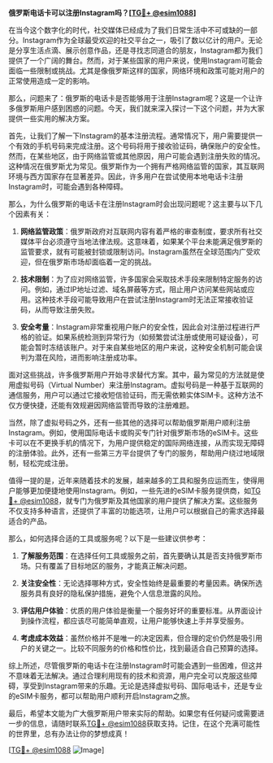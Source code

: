 **俄罗斯电话卡可以注册Instagram吗？[[TG💪+ @esim1088](https://t.me/s/esim1088)]**

在当今这个数字化的时代，社交媒体已经成为了我们日常生活中不可或缺的一部分。Instagram作为全球最受欢迎的社交平台之一，吸引了数以亿计的用户。无论是分享生活点滴、展示创意作品，还是寻找志同道合的朋友，Instagram都为我们提供了一个广阔的舞台。然而，对于某些国家的用户来说，使用Instagram可能会面临一些限制或挑战。尤其是像俄罗斯这样的国家，网络环境和政策可能对用户的正常使用造成一定的影响。

那么，问题来了：俄罗斯的电话卡是否能够用于注册Instagram呢？这是一个让许多俄罗斯用户感到困惑的问题。今天，我们就来深入探讨一下这个问题，并为大家提供一些实用的解决方案。

首先，让我们了解一下Instagram的基本注册流程。通常情况下，用户需要提供一个有效的手机号码来完成注册。这个号码将用于接收验证码，确保账户的安全性。然而，在某些地区，由于网络监管或其他原因，用户可能会遇到注册失败的情况。这种情况在俄罗斯尤为常见。俄罗斯作为一个拥有严格网络监管的国家，其互联网环境与西方国家存在显著差异。因此，许多用户在尝试使用本地电话卡注册Instagram时，可能会遇到各种障碍。

那么，为什么俄罗斯的电话卡在注册Instagram时会出现问题呢？这主要与以下几个因素有关：

1. **网络监管政策**：俄罗斯政府对互联网内容有着严格的审查制度，要求所有社交媒体平台必须遵守当地法律法规。这意味着，如果某个平台未能满足俄罗斯的监管要求，就有可能被封锁或限制访问。Instagram虽然在全球范围内广受欢迎，但在俄罗斯市场却面临着一定的挑战。

2. **技术限制**：为了应对网络监管，许多国家会采取技术手段来限制特定服务的访问。例如，通过IP地址过滤、域名屏蔽等方式，阻止用户访问某些网站或应用。这种技术手段可能导致用户在尝试注册Instagram时无法正常接收验证码，从而导致注册失败。

3. **安全考量**：Instagram非常重视用户账户的安全性，因此会对注册过程进行严格的验证。如果系统检测到异常行为（如频繁尝试注册或使用可疑设备），可能会暂时冻结该账户。对于来自某些地区的用户来说，这种安全机制可能会误判为潜在风险，进而影响注册成功率。

面对这些挑战，许多俄罗斯用户开始寻求替代方案。其中，最为常见的方法就是使用虚拟号码（Virtual Number）来注册Instagram。虚拟号码是一种基于互联网的通信服务，用户可以通过它接收短信验证码，而无需依赖实体SIM卡。这种方法不仅方便快捷，还能有效规避因网络监管而导致的注册难题。

当然，除了虚拟号码之外，还有一些其他的选择可以帮助俄罗斯用户顺利注册Instagram。例如，使用国际电话卡或购买专门针对俄罗斯市场的eSIM卡。这些卡可以在不更换手机的情况下，为用户提供稳定的国际网络连接，从而实现无障碍的注册体验。此外，还有一些第三方平台提供了专门的服务，帮助用户绕过地域限制，轻松完成注册。

值得一提的是，近年来随着技术的发展，越来越多的工具和服务应运而生，使得用户能够更加便捷地使用Instagram。例如，一些先进的eSIM卡服务提供商，如[TG💪+ @esim1088](https://t.me/s/esim1088)，就专门为俄罗斯及其他国家的用户提供了解决方案。这些服务不仅支持多种语言，还提供了丰富的功能选项，让用户可以根据自己的需求选择最适合的产品。

那么，如何选择合适的工具或服务呢？以下是一些建议供参考：

1. **了解服务范围**：在选择任何工具或服务之前，首先要确认其是否支持俄罗斯市场。只有覆盖了目标地区的服务，才能真正解决问题。

2. **关注安全性**：无论选择哪种方式，安全性始终是最重要的考量因素。确保所选服务具有良好的隐私保护措施，避免个人信息泄露的风险。

3. **评估用户体验**：优质的用户体验是衡量一个服务好坏的重要标准。从界面设计到操作流程，都应该尽可能简单直观，让用户能够快速上手并享受服务。

4. **考虑成本效益**：虽然价格并不是唯一的决定因素，但合理的定价仍然是吸引用户的关键之一。比较不同服务的价格和性价比，找到最适合自己预算的选择。

综上所述，尽管俄罗斯的电话卡在注册Instagram时可能会遇到一些困难，但这并不意味着无法解决。通过合理利用现有的技术和资源，用户完全可以克服这些障碍，享受到Instagram带来的乐趣。无论是选择虚拟号码、国际电话卡，还是专业的eSIM卡服务，都可以帮助用户顺利开启Instagram之旅。

最后，希望本文能为广大俄罗斯用户带来实际的帮助。如果您有任何疑问或需要进一步的信息，请随时联系[TG💪+ @esim1088](https://t.me/s/esim1088)获取支持。记住，在这个充满可能性的世界里，总有办法让你的梦想成真！

[[TG💪+ @esim1088](https://t.me/s/esim1088) ![Image](https://i.postimg.cc/4NQfJmqS/Snipaste-2025-05-13-00-14-12.png)]